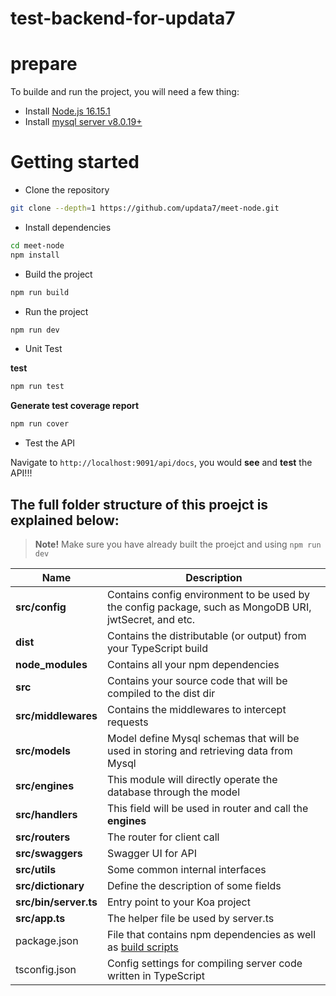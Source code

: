 # test-backend-for-updata7

# prepare

To builde and run the project, you will need a few thing:

- Install [Node.js 16.15.1](https://nodejs.org/en/)
- Install [mysql server v8.0.19+](https://www.mysql.com/)

# Getting started

- Clone the repository

```bash
git clone --depth=1 https://github.com/updata7/meet-node.git
```

- Install dependencies

```bash
cd meet-node
npm install
```

- Build the project

```bash
npm run build
```

- Run the project

```bash
npm run dev
```

- Unit Test

**test**
```bash
npm run test
```

**Generate test coverage report**
```bash
npm run cover
```

- Test the API

Navigate to `http://localhost:9091/api/docs`, you would **see** and **test** the API!!!





## The full folder structure of this proejct is explained below:

> **Note!** Make sure you have already built the proejct and using `npm run dev`

| Name               | Description                                                                                                                                                   |
| ------------------ | ------------------------------------------------------------------------------------------------------------------------------------------------------------- |
| **src/config**         | Contains config environment to be used by the config package, such as MongoDB URI, jwtSecret, and etc.                                                        |
| **dist**           | Contains the distributable (or output) from your TypeScript build                                                                                             |
| **node_modules**   | Contains all your npm dependencies                                                                                      |
| **src**            | Contains your source code that will be compiled to the dist dir                                                                                               |
| **src/middlewares** | Contains the middlewares to intercept requests                                                                                                                |
| **src/models**   | Model define Mysql schemas that will be used in storing and retrieving data from Mysql                                                          |
| **src/engines**    | This module will directly operate the database through the model |
| **src/handlers** | This field will be used in router and call the **engines** |
| **src/routers** | The router for client call |
| **src/swaggers** | Swagger UI for API |
| **src/utils** | Some common internal interfaces |
| **src/dictionary** | Define the description of some fields |
| **src/bin/server.ts** | Entry point to your Koa project                                                                                                                      |
| **src/app.ts** | The helper file be used by server.ts |
| package.json       | File that contains npm dependencies as well as [build scripts](#what-if-a-library-isnt-on-definitelytyped)                                                    |
| tsconfig.json      | Config settings for compiling server code written in TypeScript                                                                                               |

